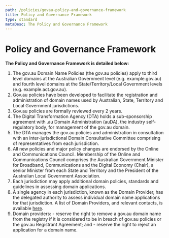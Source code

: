 ```yaml
---
path: /policies/govau-policy-and-governance-framework
title: Policy and Governance Framework
type: standard
metaDesc: The Policy and Governance Framework
---
```

<div class="container-fluid">
  <div class="row">

  # Policy and Governance Framework

  **The Policy and Governance Framework is detailed below:**
  
  1. The gov.au Domain Name Policies (the gov.au policies) apply to third level domains at the Australian Government level (e.g. example.gov.au) and fourth level domains at the State/Territory/Local Government levels (e.g. example.act.gov.au).
  2. Gov.au policies have been developed to facilitate the registration and administration of domain names used by Australian, State, Territory and Local Government jurisdictions.
  3. Gov.au policies are formally reviewed every 2 years.
  4. The Digital Transformation Agency (DTA) holds a sub-sponsorship agreement with .au Domain Administration (auDA), the industry self-regulatory body, for management of the gov.au domain.
  5. The DTA manages the gov.au policies and administration in consultation with an inter-jurisdictional Domain Consultative Committee comprising of representatives from each jurisdiction.
  6. All new policies and major policy changes are endorsed by the Online and Communications Council. Membership of the Online and Communications Council comprises the Australian Government Minister for Broadband, Communications and the Digital Economy (Chair), a senior Minister from each State and Territory and the President of the Australian Local Government Association.
  7. Each jurisdiction may apply additional domain policies, standards and guidelines in assessing domain applications.
  8. A single agency in each jurisdiction, known as the Domain Provider, has the delegated authority to assess individual domain name applications for that jurisdiction. A list of Domain Providers, and relevant contacts, is available [here](/contact).
  9. Domain providers:
    - reserve the right to remove a gov.au domain name from the registry if it is considered to be in breach of gov.au policies or the gov.au Registrant Agreement; and
    - reserve the right to reject an application for a domain name.
  </div>
</div>
